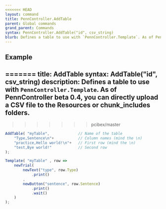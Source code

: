 ```yaml
---
<<<<<<< HEAD
layout: command
title: PennController.AddTable
parent: Global commands
grand_parent: Commands
syntax: PennController.AddTable("id", csv_string)
blurb: Defines a table to use with `PennController.Template`. As of PennController beta 0.4, you can directly upload a CSV file to the **Resources** or **chunk_includes** folders.
---
```


## Example

=======
title: AddTable
syntax: AddTable("id", csv_string)
description: Defines a table to use with `PennController.Template`. As of PennController beta 0.4, you can directly upload a CSV file to the **Resources** or **chunk_includes** folders.
---

>>>>>>> pcibex/master
```javascript
AddTable( "myTable",             // Name of the table
    "Type,Sentence\n"+           // Column names (mind the \n)
    "practice,Hello world!\n"+   // First row (mind the \n)
    "test,Bye world!"            // Second row
);

Template( "myTable" , row => 
    newTrial(
        newText("type", row.Type)
            .print()
        ,
        newButton("sentence", row.Sentence)
            .print()
            .wait()
    )
);
```
